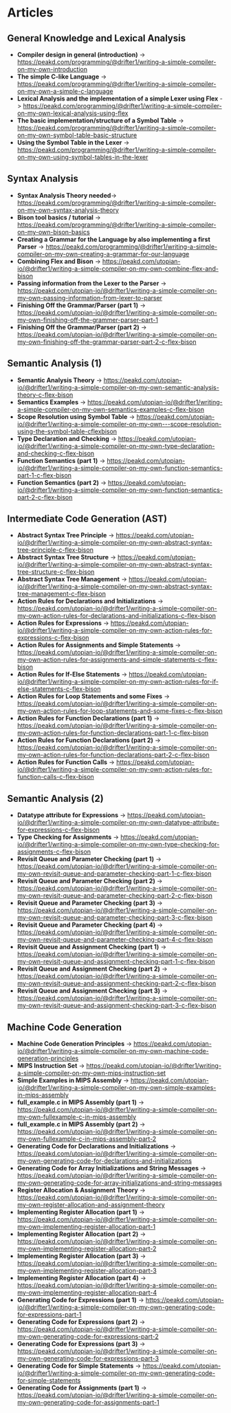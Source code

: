 # Articles 

## General Knowledge and Lexical Analysis
- **Compiler design in general (introduction)** -> https://peakd.com/programming/@drifter1/writing-a-simple-compiler-on-my-own-introduction 
- **The simple C-like Language** -> https://peakd.com/programming/@drifter1/writing-a-simple-compiler-on-my-own-a-simple-c-language  
- **Lexical Analysis and the implementation of a simple Lexer using Flex** -> https://peakd.com/programming/@drifter1/writing-a-simple-compiler-on-my-own-lexical-analysis-using-flex  
- **The basic implementation/structure of a Symbol Table** -> https://peakd.com/programming/@drifter1/writing-a-simple-compiler-on-my-own-symbol-table-basic-structure  
- **Using the Symbol Table in the Lexer** -> https://peakd.com/programming/@drifter1/writing-a-simple-compiler-on-my-own-using-symbol-tables-in-the-lexer

## Syntax Analysis
- **Syntax Analysis Theory needed**-> https://peakd.com/programming/@drifter1/writing-a-simple-compiler-on-my-own-syntax-analysis-theory  
- **Bison tool basics / tutorial** -> https://peakd.com/programming/@drifter1/writing-a-simple-compiler-on-my-own-bison-basics  
- **Creating a Grammar for the Language by also implementing a first Parser** -> https://peakd.com/programming/@drifter1/writing-a-simple-compiler-on-my-own-creating-a-grammar-for-our-language  
- **Combining Flex and Bison** -> https://peakd.com/utopian-io/@drifter1/writing-a-simple-compiler-on-my-own-combine-flex-and-bison  
- **Passing information from the Lexer to the Parser** -> https://peakd.com/utopian-io/@drifter1/writing-a-simple-compiler-on-my-own-passing-information-from-lexer-to-parser  
- **Finishing Off the Grammar/Parser (part 1)** -> https://peakd.com/utopian-io/@drifter1/writing-a-simple-compiler-on-my-own-finishing-off-the-grammer-parser-part-1  
- **Finishing Off the Grammar/Parser (part 2)** -> https://peakd.com/utopian-io/@drifter1/writing-a-simple-compiler-on-my-own-finishing-off-the-grammar-parser-part-2-c-flex-bison

## Semantic Analysis (1)
- **Semantic Analysis Theory** -> https://peakd.com/utopian-io/@drifter1/writing-a-simple-compiler-on-my-own-semantic-analysis-theory-c-flex-bison  
- **Semantics Examples** -> https://peakd.com/utopian-io/@drifter1/writing-a-simple-compiler-on-my-own-semantics-examples-c-flex-bison  
- **Scope Resolution using Symbol Table** -> https://peakd.com/utopian-io/@drifter1/writing-a-simple-compiler-on-my-own---scope-resolution-using-the-symbol-table-cflexbison  
- **Type Declaration and Checking** -> https://peakd.com/utopian-io/@drifter1/writing-a-simple-compiler-on-my-own-type-declaration-and-checking-c-flex-bison  
- **Function Semantics (part 1)** -> https://peakd.com/utopian-io/@drifter1/writing-a-simple-compiler-on-my-own-function-semantics-part-1-c-flex-bison  
- **Function Semantics (part 2)** -> https://peakd.com/utopian-io/@drifter1/writing-a-simple-compiler-on-my-own-function-semantics-part-2-c-flex-bison

## Intermediate Code Generation (AST)
- **Abstract Syntax Tree Principle** -> https://peakd.com/utopian-io/@drifter1/writing-a-simple-compiler-on-my-own-abstract-syntax-tree-principle-c-flex-bison  
- **Abstract Syntax Tree Structure** -> https://peakd.com/utopian-io/@drifter1/writing-a-simple-compiler-on-my-own-abstract-syntax-tree-structure-c-flex-bison  
- **Abstract Syntax Tree Management** -> https://peakd.com/utopian-io/@drifter1/writing-a-simple-compiler-on-my-own-abstract-syntax-tree-management-c-flex-bison  
- **Action Rules for Declarations and Initializations** -> https://peakd.com/utopian-io/@drifter1/writing-a-simple-compiler-on-my-own-action-rules-for-declarations-and-initializations-c-flex-bison  
- **Action Rules for Expressions** -> https://peakd.com/utopian-io/@drifter1/writing-a-simple-compiler-on-my-own-action-rules-for-expressions-c-flex-bison  
- **Action Rules for Assignments and Simple Statements** -> https://peakd.com/utopian-io/@drifter1/writing-a-simple-compiler-on-my-own-action-rules-for-assignments-and-simple-statements-c-flex-bison  
- **Action Rules for If-Else Statements** -> https://peakd.com/utopian-io/@drifter1/writing-a-simple-compiler-on-my-own-action-rules-for-if-else-statements-c-flex-bison  
- **Action Rules for Loop Statements and some Fixes** -> https://peakd.com/utopian-io/@drifter1/writing-a-simple-compiler-on-my-own-action-rules-for-loop-statements-and-some-fixes-c-flex-bison  
- **Action Rules for Function Declarations (part 1)** -> https://peakd.com/utopian-io/@drifter1/writing-a-simple-compiler-on-my-own-action-rules-for-function-declarations-part-1-c-flex-bison  
- **Action Rules for Function Declarations (part 2)** -> https://peakd.com/utopian-io/@drifter1/writing-a-simple-compiler-on-my-own-action-rules-for-function-declarations-part-2-c-flex-bison  
- **Action Rules for Function Calls** -> https://peakd.com/utopian-io/@drifter1/writing-a-simple-compiler-on-my-own-action-rules-for-function-calls-c-flex-bison

## Semantic Analysis (2)
- **Datatype attribute for Expressions** -> https://peakd.com/utopian-io/@drifter1/writing-a-simple-compiler-on-my-own-datatype-attribute-for-expressions-c-flex-bison  
- **Type Checking for Assignments** -> https://peakd.com/utopian-io/@drifter1/writing-a-simple-compiler-on-my-own-type-checking-for-assignments-c-flex-bison  
- **Revisit Queue and Parameter Checking (part 1)** -> https://peakd.com/utopian-io/@drifter1/writing-a-simple-compiler-on-my-own-revisit-queue-and-parameter-checking-part-1-c-flex-bison  
- **Revisit Queue and Parameter Checking (part 2)** -> https://peakd.com/utopian-io/@drifter1/writing-a-simple-compiler-on-my-own-revisit-queue-and-parameter-checking-part-2-c-flex-bison  
- **Revisit Queue and Parameter Checking (part 3)** -> https://peakd.com/utopian-io/@drifter1/writing-a-simple-compiler-on-my-own-revisit-queue-and-parameter-checking-part-3-c-flex-bison  
- **Revisit Queue and Parameter Checking (part 4)** -> https://peakd.com/utopian-io/@drifter1/writing-a-simple-compiler-on-my-own-revisit-queue-and-parameter-checking-part-4-c-flex-bison  
- **Revisit Queue and Assignment Checking (part 1)** -> https://peakd.com/utopian-io/@drifter1/writing-a-simple-compiler-on-my-own-revisit-queue-and-assignment-checking-part-1-c-flex-bison  
- **Revisit Queue and Assignment Checking (part 2)** -> https://peakd.com/utopian-io/@drifter1/writing-a-simple-compiler-on-my-own-revisit-queue-and-assignment-checking-part-2-c-flex-bison  
- **Revisit Queue and Assignment Checking (part 3)** -> https://peakd.com/utopian-io/@drifter1/writing-a-simple-compiler-on-my-own-revisit-queue-and-assignment-checking-part-3-c-flex-bison

## Machine Code Generation  
- **Machine Code Generation Principles** -> https://peakd.com/utopian-io/@drifter1/writing-a-simple-compiler-on-my-own-machine-code-generation-principles  
- **MIPS Instruction Set** -> https://peakd.com/utopian-io/@drifter1/writing-a-simple-compiler-on-my-own-mips-instruction-set  
- **Simple Examples in MIPS Assembly** -> https://peakd.com/utopian-io/@drifter1/writing-a-simple-compiler-on-my-own-simple-examples-in-mips-assembly  
- **full_example.c in MIPS Assembly (part 1)** -> https://peakd.com/utopian-io/@drifter1/writing-a-simple-compiler-on-my-own-fullexample-c-in-mips-assembly  
- **full_example.c in MIPS Assembly (part 2)** -> https://peakd.com/utopian-io/@drifter1/writing-a-simple-compiler-on-my-own-fullexample-c-in-mips-assembly-part-2  
- **Generating Code for Declarations and Initializations** -> https://peakd.com/utopian-io/@drifter1/writing-a-simple-compiler-on-my-own-generating-code-for-declarations-and-initializations  
- **Generating Code for Array Initializations and String Messages** -> https://peakd.com/utopian-io/@drifter1/writing-a-simple-compiler-on-my-own-generating-code-for-array-initializations-and-string-messages  
- **Register Allocation & Assignment Theory** -> https://peakd.com/utopian-io/@drifter1/writing-a-simple-compiler-on-my-own-register-allocation-and-assignment-theory  
- **Implementing Register Allocation (part 1)** -> https://peakd.com/utopian-io/@drifter1/writing-a-simple-compiler-on-my-own-implementing-register-allocation-part-1  
- **Implementing Register Allocation (part 2)** -> https://peakd.com/utopian-io/@drifter1/writing-a-simple-compiler-on-my-own-implementing-register-allocation-part-2  
- **Implementing Register Allocation (part 3)** -> https://peakd.com/utopian-io/@drifter1/writing-a-simple-compiler-on-my-own-implementing-register-allocation-part-3  
- **Implementing Register Allocation (part 4)** -> https://peakd.com/utopian-io/@drifter1/writing-a-simple-compiler-on-my-own-implementing-register-allocation-part-4  
- **Generating Code for Expressions (part 1)** -> https://peakd.com/utopian-io/@drifter1/writing-a-simple-compiler-on-my-own-generating-code-for-expressions-part-1  
- **Generating Code for Expressions (part 2)** -> https://peakd.com/utopian-io/@drifter1/writing-a-simple-compiler-on-my-own-generating-code-for-expressions-part-2  
- **Generating Code for Expressions (part 3)** -> https://peakd.com/utopian-io/@drifter1/writing-a-simple-compiler-on-my-own-generating-code-for-expressions-part-3  
- **Generating Code for Simple Statements** -> https://peakd.com/utopian-io/@drifter1/writing-a-simple-compiler-on-my-own-generating-code-for-simple-statements  
- **Generating Code for Assignments (part 1)** -> https://peakd.com/utopian-io/@drifter1/writing-a-simple-compiler-on-my-own-generating-code-for-assignments-part-1
